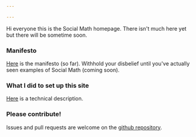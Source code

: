 ```yaml
---

---
```


Hi everyone this is the Social Math homepage.  There isn't much here
yet but there will be sometime soon.

### Manifesto

[Here](/manifesto/) is the manifesto (so far).  Withhold your
disbelief until you've actually seen examples of Social Math (coming
soon).

### What I did to set up this site

[Here](/technical/) is a technical description.

### Please contribute!

Issues and pull requests are welcome on the [github repository]({{site.github.repository_url}}).
